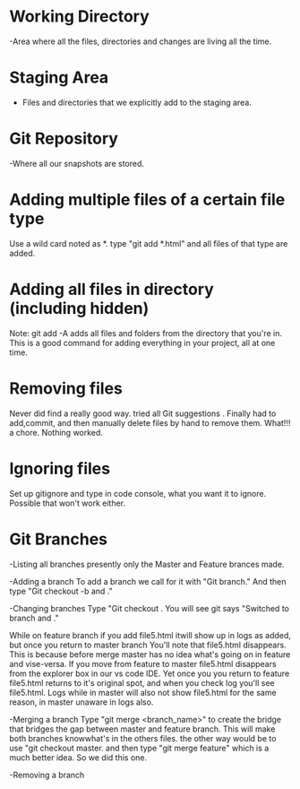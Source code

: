 # Working Directory
-Area where all the files, directories and changes are living all the time.

# Staging Area
- Files and directories that we explicitly add to the staging area.

# Git Repository
-Where all our snapshots are stored.

# Adding multiple files of a certain file type
Use a wild card noted as *. type  "git add *.html"  and all files of that type are added.

# Adding all files in directory (including hidden)
Note: git add -A adds all files and folders from the directory that you're in.
This is a good command for adding everything in your project, all at one time.

# Removing files
Never did find a really good way. tried all Git suggestions . Finally had to add,commit, and then manually delete files by hand to remove them. What!!! a chore. Nothing worked.
# Ignoring files
Set up gitignore and type in code console, what you want it to ignore. Possible that won't work either.

# Git Branches

-Listing all branches
presently only the Master and Feature brances made.

-Adding a branch
To add a branch we call for it with "Git branch."   And then type "Git checkout -b and <name of file>."


-Changing branches
Type "Git checkout <name of branch You want>.
You will see git says "Switched to branch and <name if file that we switched to>."

While on feature branch if you add file5.html itwill show up in logs as added, but once you return to master branch
You'll note that file5.html disappears. This is because before merge master has no idea what's going on in feature
and vise-versa. If you move from feature to master file5.html disappears from the explorer box in our vs code IDE.
Yet once you you return to feature file5.html returns to it's original spot, and when you check log you'll see file5.html. Logs while in master will also not show file5.html for the same reason, in master unaware in logs also.

-Merging a branch
Type "git merge <branch_name>" to create the bridge that bridges the gap between master and feature branch.
This will make both branches knowwhat's in the others files. the other way would be to use "git checkout master.
and then type "git merge feature" which is a much better idea. So we did this one.

-Removing a branch